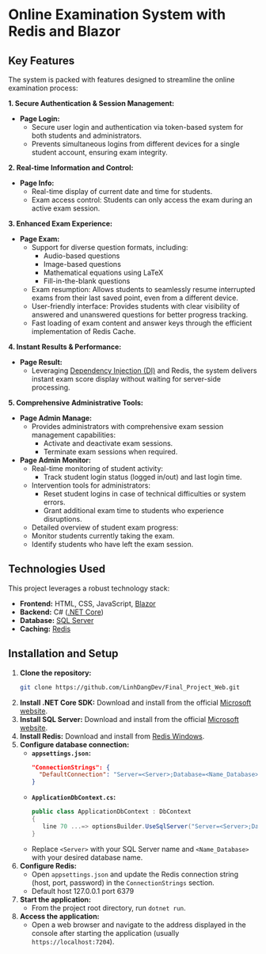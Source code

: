 # Online Examination System with Redis and Blazor

## Key Features

The system is packed with features designed to streamline the online examination process:

**1. Secure Authentication & Session Management:**
   - **Page Login:**
     - Secure user login and authentication via token-based system for both students and administrators.
     - Prevents simultaneous logins from different devices for a single student account, ensuring exam integrity.

**2. Real-time Information and Control:**
   - **Page Info:**
     - Real-time display of current date and time for students.
     - Exam access control: Students can only access the exam during an active exam session.

**3. Enhanced Exam Experience:**
   - **Page Exam:**
     - Support for diverse question formats, including:
       - Audio-based questions
       - Image-based questions
       - Mathematical equations using LaTeX
       - Fill-in-the-blank questions
     - Exam resumption: Allows students to seamlessly resume interrupted exams from their last saved point, even from a different device.
     - User-friendly interface: Provides students with clear visibility of answered and unanswered questions for better progress tracking.
     - Fast loading of exam content and answer keys through the efficient implementation of Redis Cache.

**4. Instant Results & Performance:**
   - **Page Result:**
     -  Leveraging [Dependency Injection (DI)](https://learn.microsoft.com/en-us/dotnet/core/extensions/dependency-injection) and Redis, the system delivers instant exam score display without waiting for server-side processing.

**5. Comprehensive Administrative Tools:**
   - **Page Admin Manage:**
     - Provides administrators with comprehensive exam session management capabilities:
       - Activate and deactivate exam sessions.
       - Terminate exam sessions when required.
   - **Page Admin Monitor:**
     - Real-time monitoring of student activity:
       - Track student login status (logged in/out) and last login time.
     - Intervention tools for administrators:
       - Reset student logins in case of technical difficulties or system errors.
       - Grant additional exam time to students who experience disruptions.
     -  Detailed overview of student exam progress:
       -  Monitor students currently taking the exam.
       -  Identify students who have left the exam session.

## Technologies Used

This project leverages a robust technology stack:

- **Frontend:** HTML, CSS, JavaScript, [Blazor](https://dotnet.microsoft.com/en-us/apps/aspnet/web-apps/blazor)
- **Backend:** C# ([.NET Core](https://dotnet.microsoft.com/en-us/download))
- **Database:** [SQL Server](https://www.microsoft.com/en-us/sql-server/sql-server-downloads)
- **Caching:** [Redis](https://redis.io/)

## Installation and Setup

1. **Clone the repository:**
    ```bash
    git clone https://github.com/LinhDangDev/Final_Project_Web.git
    ```
2. **Install .NET Core SDK:** Download and install from the official [Microsoft website](https://dotnet.microsoft.com/en-us/download).
3. **Install SQL Server:** Download and install from the official [Microsoft website](https://www.microsoft.com/en-us/sql-server/sql-server-downloads).
4. **Install Redis:** Download and install from  [Redis Windows](https://github.com/ServiceStack/redis-windows?tab=readme-ov-file). 
5. **Configure database connection:**
    * **`appsettings.json`:**
        ```json
        "ConnectionStrings": {
          "DefaultConnection": "Server=<Server>;Database=<Name_Database>;Trusted_Connection=True;MultipleActiveResultSets=true"
        }
        ```
    * **`ApplicationDbContext.cs`:**
        ```csharp
        public class ApplicationDbContext : DbContext
        {
           line 70 ...=> optionsBuilder.UseSqlServer("Server=<Server>;Database=<Name_Database>;Trusted_Connection=True;TrustServerCertificate=True;");
        }
        ```
    * Replace `<Server>` with your SQL Server name and `<Name_Database>` with your desired database name.
6. **Configure Redis:**
    * Open `appsettings.json` and update the Redis connection string (host, port, password) in the `ConnectionStrings` section.
    * Default host 127.0.0.1 port 6379
8. **Start the application:**
    * From the project root directory, run `dotnet run`.
9. **Access the application:**
    * Open a web browser and navigate to the address displayed in the console after starting the application (usually `https://localhost:7204`).
